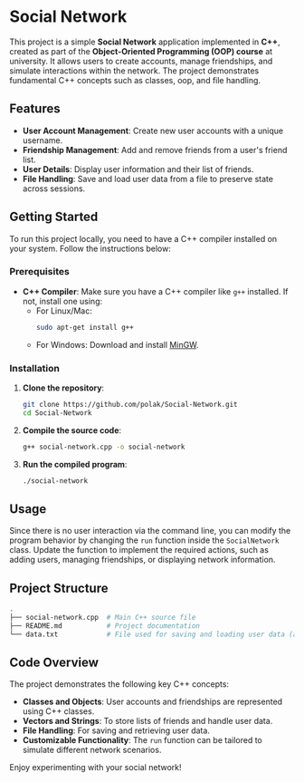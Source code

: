 # Social Network

This project is a simple **Social Network** application implemented in **C++**, created as part of the **Object-Oriented Programming (OOP) course** at university. It allows users to create accounts, manage friendships, and simulate interactions within the network. The project demonstrates fundamental C++ concepts such as classes, oop, and file handling.

## Features

- **User Account Management**: Create new user accounts with a unique username.
- **Friendship Management**: Add and remove friends from a user's friend list.
- **User Details**: Display user information and their list of friends.
- **File Handling**: Save and load user data from a file to preserve state across sessions.

## Getting Started

To run this project locally, you need to have a C++ compiler installed on your system. Follow the instructions below:

### Prerequisites

- **C++ Compiler**: Make sure you have a C++ compiler like `g++` installed. If not, install one using:
    - For Linux/Mac: 
      ```bash
      sudo apt-get install g++
      ```
    - For Windows: Download and install [MinGW](https://www.mingw-w64.org/).

### Installation

1. **Clone the repository**:
    ```bash
    git clone https://github.com/polak/Social-Network.git
    cd Social-Network
    ```

2. **Compile the source code**:
    ```bash
    g++ social-network.cpp -o social-network
    ```

3. **Run the compiled program**:
    ```bash
    ./social-network
    ```

## Usage

Since there is no user interaction via the command line, you can modify the program behavior by changing the `run` function inside the `SocialNetwork` class. Update the function to implement the required actions, such as adding users, managing friendships, or displaying network information.

## Project Structure

```bash
.
├── social-network.cpp  # Main C++ source file
├── README.md           # Project documentation
└── data.txt            # File used for saving and loading user data (auto-generated)
```

## Code Overview

The project demonstrates the following key C++ concepts:

- **Classes and Objects**: User accounts and friendships are represented using C++ classes.
- **Vectors and Strings**: To store lists of friends and handle user data.
- **File Handling**: For saving and retrieving user data.
- **Customizable Functionality**: The `run` function can be tailored to simulate different network scenarios.


Enjoy experimenting with your social network!
```
